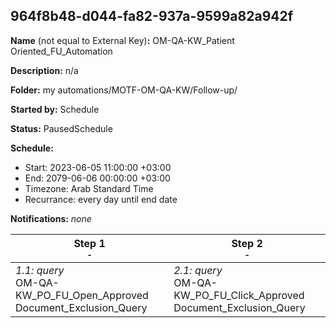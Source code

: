 ## 964f8b48-d044-fa82-937a-9599a82a942f

**Name** (not equal to External Key)**:** OM-QA-KW_Patient Oriented_FU_Automation


**Description:** n/a

**Folder:** my automations/MOTF-OM-QA-KW/Follow-up/

**Started by:** Schedule

**Status:** PausedSchedule

**Schedule:**

* Start: 2023-06-05 11:00:00 +03:00
* End: 2079-06-06 00:00:00 +03:00
* Timezone: Arab Standard Time
* Recurrance: every day until end date

**Notifications:** _none_


| Step 1<br>_<small>-</small>_ | Step 2<br>_<small>-</small>_ |
| --- | --- |
| _1.1: query_<br>OM-QA-KW_PO_FU_Open_Approved Document_Exclusion_Query | _2.1: query_<br>OM-QA-KW_PO_FU_Click_Approved Document_Exclusion_Query |
